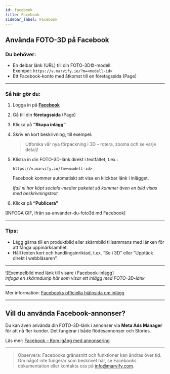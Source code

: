```yaml
---
id: facebook
title: Facebook
sidebar_label: Facebook
---
```

## Använda FOTO-3D på Facebook

### Du behöver:
- En delbar länk (URL) till din FOTO-3D©-modell  
  Exempel: `https://v.marvify.io/?m=<modell-id>`
- Ett Facebook-konto med åtkomst till en företagssida (Page)

---

### Så här gör du:

1. Logga in på **[Facebook](https://www.facebook.com/)**
2. Gå till din **företagssida** (Page)
3. Klicka på **“Skapa inlägg”**
4. Skriv en kort beskrivning, till exempel:
   > Utforska vår nya förpackning i 3D – rotera, zooma och se varje detalj!
5. Klistra in din FOTO-3D-länk direkt i textfältet, t.ex.:
   ```
   https://v.marvify.io/?m=<modell-id>
   ```
   Facebook kommer automatiskt att visa en klickbar länk i inlägget.

   *Ifall ni har köpt sociala-medier paketet så kommer även en bild visas med beskrivningstext*
6. Klicka på **“Publicera”**

[INFOGA GIF, ifrån sa-anvander-du-foto3d.md Facebook]

---

### Tips:
- Lägg gärna till en produktbild eller skärmbild tillsammans med länken för att fånga uppmärksamhet.
- Håll texten kort och handlingsinriktad, t.ex. “Se i 3D” eller “Upptäck direkt i webbläsaren”.

---

![Exempelbild med länk till visare i Facebook-inlägg]  
*Infoga en skärmdump här som visar ett inlägg med FOTO-3D-länk*

---

Mer information: [Facebooks officiella hjälpsida om inlägg](https://www.facebook.com/help/333140160100643)

---

## Vill du använda Facebook-annonser?

Du kan även använda din FOTO-3D-länk i annonser via **Meta Ads Manager** för att nå fler kunder. Det fungerar i både flödesannonser och Stories.

Läs mer: [Facebook – Kom igång med annonsering](https://www.facebook.com/business/tools/ads-manager/get-started)

---

> Observera: Facebooks gränssnitt och funktioner kan ändras över tid. Om något inte fungerar som beskrivet här, se Facebooks dokumentation eller kontakta oss på [info@marvify.com](mailto:info@marvify.com).
